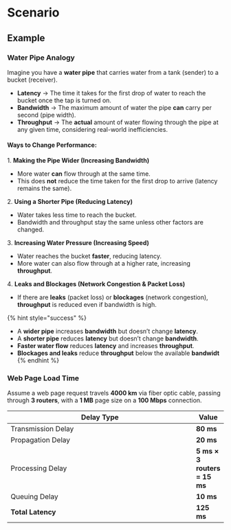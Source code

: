 # Scenario

## Example

### **Water Pipe Analogy**&#x20;

Imagine you have a **water pipe** that carries water from a tank (sender) to a bucket (receiver).

* **Latency**  → The time it takes for the first drop of water to reach the bucket once the tap is turned on.
* **Bandwidth**  → The maximum amount of water the pipe **can** carry per second (pipe width).
* **Throughput**  → The **actual** amount of water flowing through the pipe at any given time, considering real-world inefficiencies.

#### **Ways to Change Performance:**

1️. **Making the Pipe Wider (Increasing Bandwidth)**

* More water **can** flow through at the same time.
* This does **not** reduce the time taken for the first drop to arrive (latency remains the same).

2️. **Using a Shorter Pipe (Reducing Latency)**

* Water takes less time to reach the bucket.
* Bandwidth and throughput stay the same unless other factors are changed.

3️. **Increasing Water Pressure (Increasing Speed)**

* Water reaches the bucket **faster**, reducing latency.
* More water can also flow through at a higher rate, increasing **throughput**.

4️. **Leaks and Blockages (Network Congestion & Packet Loss)**

* If there are **leaks** (packet loss) or **blockages** (network congestion), **throughput** is reduced even if bandwidth is high.

{% hint style="success" %}
- A **wider pipe** increases **bandwidth** but doesn’t change **latency**.
- A **shorter pipe** reduces **latency** but doesn’t change **bandwidth**.
- **Faster water flow** reduces **latency** and increases **throughput**.
- **Blockages and leaks** reduce **throughput** below the available **bandwidt**
{% endhint %}

### Web Page Load Time

Assume a web page request travels **4000 km** via fiber optic cable, passing through **3 routers**, with a **1 MB** page size on a **100 Mbps** connection.

<table><thead><tr><th width="462">Delay Type</th><th>Value</th></tr></thead><tbody><tr><td>Transmission Delay</td><td><strong>80 ms</strong></td></tr><tr><td>Propagation Delay</td><td><strong>20 ms</strong></td></tr><tr><td>Processing Delay</td><td><strong>5 ms × 3 routers = 15 ms</strong></td></tr><tr><td>Queuing Delay</td><td><strong>10 ms</strong></td></tr><tr><td><strong>Total Latency</strong></td><td><strong>125 ms</strong></td></tr></tbody></table>
